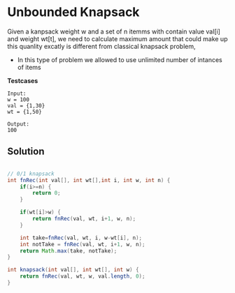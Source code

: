 # Unbounded Knapsack

Given a kanpsack weight w and a set of n itemms with contain
value val[i] and weight wt[t], we need to calculate maximum
amount that could make up this quanlity excatly is different
from classical knapsack problem,

- In this type of problem we allowed to use unlimited number
  of intances of items

**Testcases**

```
Input:
w = 100
val = {1,30}
wt = {1,50}

Output:
100
```

## Solution

```java

// 0/1 knapsack
int fnRec(int val[], int wt[],int i, int w, int n) {
    if(i>=n) {
        return 0;
    }

    if(wt[i]>w) {
        return fnRec(val, wt, i+1, w, n);
    }

    int take=fnRec(val, wt, i, w-wt[i], n);
    int notTake = fnRec(val, wt, i+1, w, n);
    return Math.max(take, notTake);
}

int knapsack(int val[], int wt[], int w) {
    return fnRec(val, wt, w, val.length, 0);
}

```
